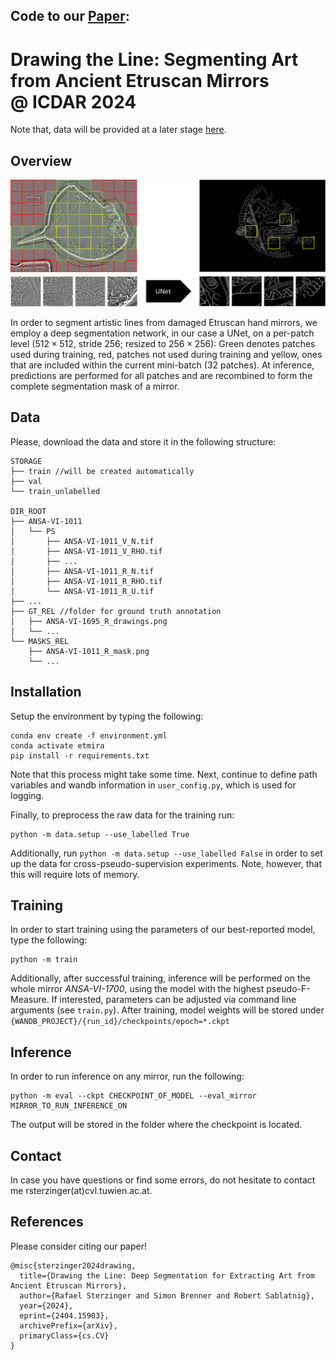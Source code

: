 ## Code to our [Paper](https://arxiv.org/abs/2404.15903):
# Drawing the Line: Segmenting Art from Ancient Etruscan Mirrors @&nbsp;ICDAR 2024

Note that, data will be provided at a later stage [here](https://www.oeaw.ac.at/acdh/tools/arche).

## Overview

<img src="figures/architecture.png" alt="architecture" width="1080"/>

In order to segment artistic lines from damaged Etruscan hand mirrors, we employ a deep segmentation network, in our case a UNet, on a per-patch level ($512\times512$, stride $256$; resized to $256\times256$): Green denotes patches used during training, red, patches not used during training and yellow, ones that are included within the current mini-batch (32 patches). At inference, predictions are performed for all patches and are recombined to form the complete segmentation mask of a mirror.

## Data

Please, download the data and store it in the following structure:

```
STORAGE
├── train //will be created automatically
├── val
└── train_unlabelled

DIR_ROOT
├── ANSA-VI-1011
│   └── PS
│       ├── ANSA-VI-1011_V_N.tif
│       ├── ANSA-VI-1011_V_RHO.tif
│       ├── ...
│       ├── ANSA-VI-1011_R_N.tif
│       ├── ANSA-VI-1011_R_RHO.tif
│       └── ANSA-VI-1011_R_U.tif
├── ...
├── GT_REL //folder for ground truth annotation
│   ├── ANSA-VI-1695_R_drawings.png
│   └── ...
└── MASKS_REL
    ├── ANSA-VI-1011_R_mask.png
    └── ...
```

## Installation

Setup the environment by typing the following:

    conda env create -f environment.yml
    conda activate etmira
    pip install -r requirements.txt

Note that this process might take some time.
Next, continue to define path variables and wandb information in ```user_config.py```, which is used for logging. 

Finally, to preprocess the raw data for the training run:

    python -m data.setup --use_labelled True

Additionally, run ```python -m data.setup --use_labelled False``` in order to set up the data for cross-pseudo-supervision experiments. Note, however, that this will require lots of memory.

## Training

In order to start training using the parameters of our best-reported model, type the following:

    python -m train

Additionally, after successful training, inference will be performed on the whole mirror _ANSA-VI-1700_, using the model with the highest pseudo-F-Measure.
If interested, parameters can be adjusted via command line arguments (see ```train.py```). After training, model weights will be stored under ```{WANDB_PROJECT}/{run_id}/checkpoints/epoch=*.ckpt```

## Inference

In order to run inference on any mirror, run the following:

    python -m eval --ckpt CHECKPOINT_OF_MODEL --eval_mirror MIRROR_TO_RUN_INFERENCE_ON

The output will be stored in the folder where the checkpoint is located.

## Contact
In case you have questions or find some errors, do not hesitate to contact me rsterzinger(at)cvl.tuwien.ac.at. 

## References
Please consider citing our paper!

    @misc{sterzinger2024drawing,
      title={Drawing the Line: Deep Segmentation for Extracting Art from Ancient Etruscan Mirrors}, 
      author={Rafael Sterzinger and Simon Brenner and Robert Sablatnig},
      year={2024},
      eprint={2404.15903},
      archivePrefix={arXiv},
      primaryClass={cs.CV}
    }
